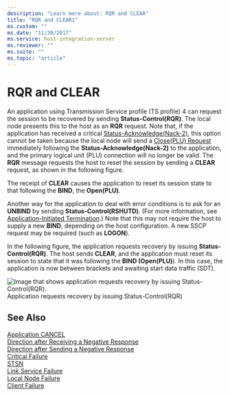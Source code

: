 ```yaml
---
description: "Learn more about: RQR and CLEAR"
title: "RQR and CLEAR1"
ms.custom: ""
ms.date: "11/30/2017"
ms.service: host-integration-server
ms.reviewer: ""
ms.suite: ""
ms.topic: "article"
---
```

# RQR and CLEAR
An application using Transmission Service profile (TS profile) 4 can request the session to be recovered by sending **Status-Control(RQR)**. The local node presents this to the host as an **RQR** request. Note that, if the application has received a critical [Status-Acknowledge(Nack-2)](./status-acknowledge-nack-2-2.md), this option cannot be taken because the local node will send a [Close(PLU) Request](./close-plu-request2.md) immediately following the **Status-Acknowledge(Nack-2)** to the application, and the primary logical unit (PLU) connection will no longer be valid. The **RQR** message requests the host to reset the session by sending a **CLEAR** request, as shown in the following figure.  
  
 The receipt of **CLEAR** causes the application to reset its session state to that following the **BIND**, the **Open(PLU)**.  
  
 Another way for the application to deal with error conditions is to ask for an **UNBIND** by sending **Status-Control(RSHUTD)**. (For more information, see [Application-Initiated Termination](../core/application-initiated-termination1.md).) Note that this may not require the host to supply a new **BIND**, depending on the host configuration. A new SSCP request may be required (such as **LOGON**).  
  
 In the following figure, the application requests recovery by issuing **Status-Control(RQR)**. The host sends **CLEAR**, and the application must reset its session to state that it was following the **BIND (Open(PLU)**). In this case, the application is now between brackets and awaiting start data traffic (SDT).  
  
 ![Image that shows application requests recovery by issuing Status-Control(RQR).](../core/media/32703t.gif "32703t")  
Application requests recovery by issuing Status-Control(RQR)  
  
## See Also  
 [Application CANCEL](../core/application-cancel2.md)   
 [Direction after Receiving a Negative Response](../core/direction-after-receiving-a-negative-response1.md)   
 [Direction after Sending a Negative Response](../core/direction-after-sending-a-negative-response2.md)   
 [Critical Failure](../core/critical-failure2.md)   
 [STSN](../core/stsn2.md)   
 [Link Service Failure](../core/link-service-failure1.md)   
 [Local Node Failure](../core/local-node-failure2.md)   
 [Client Failure](../core/client-failure1.md)
